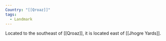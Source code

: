 ```yaml
---
Country: "[[Qroaz]]"
tags:
  - Landmark
---
```

Located to the southeast of [[Qroaz]], it is located east of [[Jhogre Yards]]. 